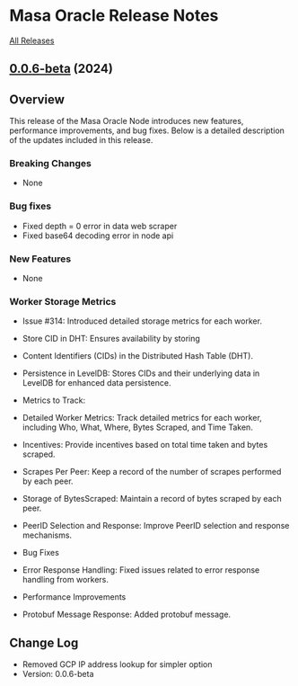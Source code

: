 # Masa Oracle Release Notes

[All Releases](https://github.com/masa-finance/masa-oracle/releases)

## [0.0.6-beta](https://github.com/masa-finance/masa-oracle/releases) (2024)

## Overview

This release of the Masa Oracle Node introduces new features, performance improvements, and bug fixes. Below is a detailed description of the updates included in this release.

### Breaking Changes

* None

### Bug fixes

* Fixed depth = 0 error in data web scraper
* Fixed base64 decoding error in node api

### New Features

* None

### Worker Storage Metrics

* Issue #314: Introduced detailed storage metrics for each worker.
* Store CID in DHT: Ensures availability by storing
* Content Identifiers (CIDs) in the Distributed Hash Table (DHT).
* Persistence in LevelDB: Stores CIDs and their underlying data in LevelDB for enhanced data persistence.
* Metrics to Track:

* Detailed Worker Metrics: Track detailed metrics for each worker, including Who, What, Where, Bytes Scraped, and Time Taken.
* Incentives: Provide incentives based on total time taken and bytes scraped.
* Scrapes Per Peer: Keep a record of the number of scrapes performed by each peer.
* Storage of BytesScraped: Maintain a record of bytes scraped by each peer.
* PeerID Selection and Response: Improve PeerID selection and response mechanisms.
* Bug Fixes
* Error Response Handling: Fixed issues related to error response handling from workers.
* Performance Improvements
* Protobuf Message Response: Added protobuf message.

## Change Log

* Removed GCP IP address lookup for simpler option
* Version: 0.0.6-beta
